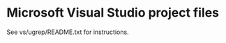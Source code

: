 Microsoft Visual Studio project files
=====================================

See vs/ugrep/README.txt for instructions.
